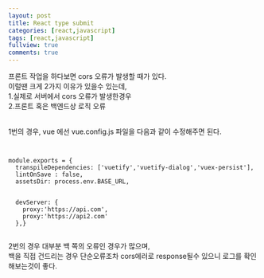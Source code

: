 ```yaml
---
layout: post
title: React type submit
categories: [react,javascript]
tags: [react,javascript]
fullview: true
comments: true
---
```





프론트 작업을 하다보면 cors 오류가 발생할 때가 있다.<br>
이럴땐 크게 2가지 이유가 있을수 있는데,<br>
1.실제로 서버에서 cors 오류가 발생한경우<br>
2.프론트 혹은 백엔드상 로직 오류<br> <br>

1번의 경우, vue 에선 vue.config.js 파일을 다음과 같이 수정해주면 된다.



<link rel="stylesheet" href="//cdnjs.cloudflare.com/ajax/libs/highlight.js/9.12.0/styles/default.min.css">
<script src="//cdnjs.cloudflare.com/ajax/libs/highlight.js/9.12.0/highlight.min.js"></script>
 <script>hljs.initHighlightingOnLoad();</script>


<pre><code class="HTML"> 

module.exports = {
  transpileDependencies: ['vuetify','vuetify-dialog','vuex-persist'],
  lintOnSave : false,
  assetsDir: process.env.BASE_URL,


  devServer: {
    proxy:'https://api.com',
    proxy:'https://api2.com'
  },}

</code></pre>

2번의 경우 대부분 백 쪽의 오류인 경우가 많으며,<br> 
백을 직접 건드리는 경우 단순오류조차 cors에러로 response될수 있으니 로그를 확인해보는것이 좋다.